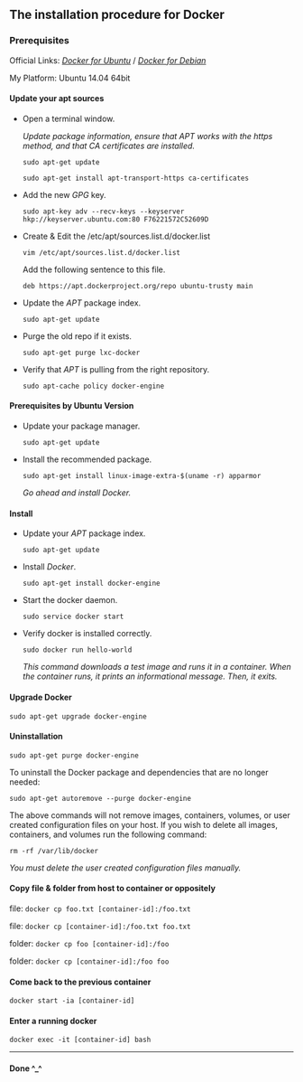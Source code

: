 ## The installation procedure for Docker

### Prerequisites

  Official Links: [*Docker for Ubuntu*](https://docs.docker.com/engine/installation/linux/ubuntulinux/) / [*Docker for Debian*](https://docs.docker.com/engine/installation/linux/debian/)

  My Platform: Ubuntu 14.04 64bit

#### Update your apt sources

+ Open a terminal window.<p>
  *Update package information, ensure that APT works with the https method, and that CA certificates are installed.*<p>
`sudo apt-get update`<p>
`sudo apt-get install apt-transport-https ca-certificates`<p>

+ Add the new *GPG* key.<p>
`sudo apt-key adv --recv-keys --keyserver hkp://keyserver.ubuntu.com:80 F76221572C52609D`<p>

+ Create & Edit the /etc/apt/sources.list.d/docker.list<p>
`vim /etc/apt/sources.list.d/docker.list`<p>
  Add the following sentence to this file.<p>
`deb https://apt.dockerproject.org/repo ubuntu-trusty main`<p>

+ Update the *APT* package index.<p>
`sudo apt-get update`<p>

+ Purge the old repo if it exists.<p>
`sudo apt-get purge lxc-docker`<p>

+ Verify that *APT* is pulling from the right repository.<p>
`sudo apt-cache policy docker-engine`<p>

#### Prerequisites by Ubuntu Version
+ Update your package manager.<p>
`sudo apt-get update`<p>

+ Install the recommended package.<p>
`sudo apt-get install linux-image-extra-$(uname -r) apparmor`<p>

  *Go ahead and install Docker.*<p>

#### Install
+ Update your *APT* package index.<p>
`sudo apt-get update`<p>

+ Install *Docker*.<p>
`sudo apt-get install docker-engine`<p>

+ Start the docker daemon.<p>
`sudo service docker start`<p>

+ Verify docker is installed correctly.<p>
`sudo docker run hello-world`<p>
  *This command downloads a test image and runs it in a container. When the container runs, it prints an informational message. Then, it exits.*<p>

#### Upgrade Docker
`sudo apt-get upgrade docker-engine`<p>

#### Uninstallation
`sudo apt-get purge docker-engine`<p>

To uninstall the Docker package and dependencies that are no longer needed:<p>
`sudo apt-get autoremove --purge docker-engine`<p>

The above commands will not remove images, containers, volumes, or user created configuration files on your host. If you wish to delete all images, containers, and volumes run the following command:<p>
`rm -rf /var/lib/docker`<p>

  *You must delete the user created configuration files manually.*<p>

#### Copy file & folder from host to container or oppositely
file: `docker cp foo.txt [container-id]:/foo.txt`<p>
file: `docker cp [container-id]:/foo.txt foo.txt`<p>
folder: `docker cp foo [container-id]:/foo`<p>
folder: `docker cp [container-id]:/foo foo`<p>

#### Come back to the previous container
`docker start -ia [container-id]`<p>

#### Enter a running docker
`docker exec -it [container-id] bash`<p>

*** 

#### Done ^_^
